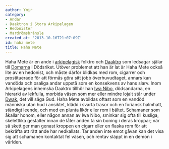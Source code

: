 ```yaml
---
author: Ymir
category:
- Andar
- Daaktron i Stora Arkipelagen
- Hedonister
- Mardrömsbränsle
created_at: '2013-10-16T21:07:09Z'
id: haha mete
title: Haha Mete
---
```

Haha Mete är en ande i [arkipelagisk] folktro och [Daaktro] som ledsagar själar till [Domarna] i Dödsriket. Utöver problemet att han är lat är Haha Mete också lite av en hedonist, och måste därför blidkas med rom, cigarrer och prostituerade för att förmås göra sitt jobb överhuvudtaget, annars kan vandöda och osaliga andar uppstå som en konsekvens av hans slarv. Inom Arkipelagens inhemska Daaktro tillhör han [Iwa Nibo], dödsandarna, en hierarki av lekfulla, morbida väsen som mer eller mindre lojalt står under [Dwak], det vill säga Gud. Haha Mete avbildas oftast som en vandöd människa utan hud i ansiktet, klädd i svarta trasor och en foriansk halmhatt, ständigt leende, och med en plunta likör eller rom i bältet. Schamaner som åkallar honom, eller någon annan av Iwa Nibo, sminkar sig ofta till kusliga, skelettlika gestalter innan de låter anden ta sin boning i deras kroppar; när så skett ger man genast kroppen en cigarr eller en flaska rom för att bekräfta att rätt ande har nedkallats. Tar anden inte emot gåvan kan det visa sig att schamanen kontaktat fel väsen, och rentav släppt in en demon i världen.

  [arkipelagisk]: Stora_Arkipelagen
  [Daaktro]: Arkipelagisk_Daaktro
  [Domarna]: Kvestorer
  [Iwa Nibo]: Iwa_Nibo
  [Dwak]: Dwak